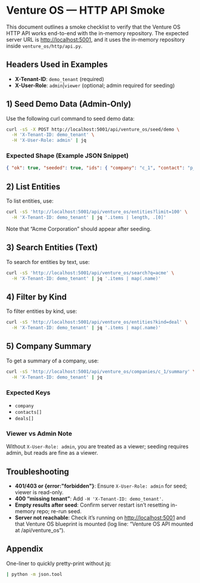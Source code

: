 # Venture OS — HTTP API Smoke

This document outlines a smoke checklist to verify that the Venture OS HTTP API works end-to-end with the in-memory repository. The expected server URL is [http://localhost:5001](http://localhost:5001), and it uses the in-memory repository inside `venture_os/http/api.py`.

## Headers Used in Examples

- **X-Tenant-ID**: `demo_tenant` (required)
- **X-User-Role**: `admin`|`viewer` (optional; admin required for seeding)

## 1) Seed Demo Data (Admin-Only)

Use the following curl command to seed demo data:

```bash
curl -sS -X POST http://localhost:5001/api/venture_os/seed/demo \
  -H 'X-Tenant-ID: demo_tenant' \
  -H 'X-User-Role: admin' | jq
```

### Expected Shape (Example JSON Snippet)

```json
{ "ok": true, "seeded": true, "ids": { "company": "c_1", "contact": "p_1", "deal": "d_1" } }
```

## 2) List Entities

To list entities, use:

```bash
curl -sS 'http://localhost:5001/api/venture_os/entities?limit=100' \
  -H 'X-Tenant-ID: demo_tenant' | jq '.items | length, .[0]'
```

Note that “Acme Corporation” should appear after seeding.

## 3) Search Entities (Text)

To search for entities by text, use:

```bash
curl -sS 'http://localhost:5001/api/venture_os/search?q=acme' \
  -H 'X-Tenant-ID: demo_tenant' | jq '.items | map(.name)'
```

## 4) Filter by Kind

To filter entities by kind, use:

```bash
curl -sS 'http://localhost:5001/api/venture_os/entities?kind=deal' \
  -H 'X-Tenant-ID: demo_tenant' | jq '.items | map(.name)'
```

## 5) Company Summary

To get a summary of a company, use:

```bash
curl -sS 'http://localhost:5001/api/venture_os/companies/c_1/summary' \
  -H 'X-Tenant-ID: demo_tenant' | jq
```

### Expected Keys

- `company`
- `contacts[]`
- `deals[]`

### Viewer vs Admin Note

Without `X-User-Role: admin`, you are treated as a viewer; seeding requires admin, but reads are fine as a viewer.

## Troubleshooting

- **401/403 or {error:"forbidden"}**: Ensure `X-User-Role: admin` for seed; viewer is read-only.
- **400 “missing tenant”**: Add `-H 'X-Tenant-ID: demo_tenant'`.
- **Empty results after seed**: Confirm server restart isn’t resetting in-memory repo; re-run seed.
- **Server not reachable**: Check it’s running on [http://localhost:5001](http://localhost:5001) and that Venture OS blueprint is mounted (log line: “Venture OS API mounted at /api/venture_os”).

## Appendix

One-liner to quickly pretty-print without jq:

```bash
| python -m json.tool
```